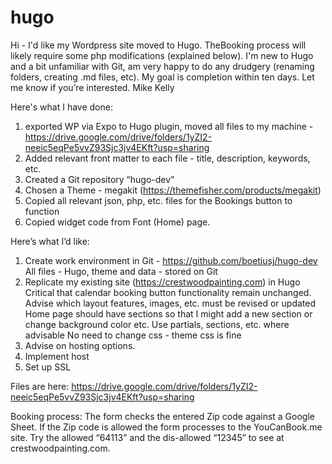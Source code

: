 # hugo
Hi - I'd like my Wordpress site moved to Hugo. TheBooking process will likely require some php modifications (explained below). I'm new to Hugo and a bit unfamiliar with Git, am very happy to do any drudgery (renaming folders, creating .md files, etc). My goal is completion within ten days. Let me know if you’re interested.
Mike Kelly

Here's what I have done:
1. exported WP via Expo to Hugo plugin, moved all files to my machine - https://drive.google.com/drive/folders/1yZI2-neeic5eqPe5vvZ93Sjc3jv4EKft?usp=sharing
2. Added relevant front matter to each file - title, description, keywords, etc.
3. Created a Git repository “hugo-dev”
4. Chosen a Theme - megakit (https://themefisher.com/products/megakit)
5. Copied all relevant json, php, etc. files for the Bookings button to function
6. Copied widget code from Font (Home) page.

Here’s what I’d like:
1. Create work environment in Git - https://github.com/boetiusj/hugo-dev
     All files - Hugo, theme and data - stored on Git
2. Replicate my existing site (https://crestwoodpainting.com) in Hugo
     Critical that calendar booking button functionality remain unchanged.
     Advise which layout features, images, etc. must be revised or updated
     Home page should have sections so that I might add a new section or change background color etc.
     Use partials, sections, etc. where advisable 
     No need to change css - theme css is fine
3. Advise on hosting options. 
4. Implement host
5. Set up SSL

Files are here: https://drive.google.com/drive/folders/1yZI2-neeic5eqPe5vvZ93Sjc3jv4EKft?usp=sharing

Booking process:
The form checks the entered Zip code against a Google Sheet. If the Zip code is allowed the form processes to the YouCanBook.me site. Try the allowed “64113” and the dis-allowed “12345” to see at crestwoodpainting.com.
